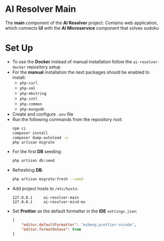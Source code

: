 # AI Resolver Main
The **main** component of the **AI Resolver** project. Contains web application, which connects **UI** with the **AI Microservice** component that solves sudoku

# Set Up
- To use the **Docker** instead of manual installation follow the ```ai-resolver-docker``` repository setup
- For the **manual** installation the next packages should be enabled to install: 
   - ```php-curl```
   - ```php-xml```
   - ```php-mbstring```
   - ```php-intl```
   - ```php-common```
   - ```php-mongodb```
- Create and configure ```.env``` file
- Run the following commands from the repository root:
	```bash
	npm ci
	𝚌𝚘𝚖𝚙𝚘𝚜𝚎𝚛 𝚒𝚗𝚜𝚝𝚊𝚕𝚕
	𝚌𝚘𝚖𝚙𝚘𝚜𝚎𝚛 𝚍𝚞𝚖𝚙-𝚊𝚞𝚝𝚘𝚕𝚘𝚊𝚍 -𝚘
	𝚙𝚑𝚙 𝚊𝚛𝚝𝚒𝚜𝚊𝚗 𝚖𝚒𝚐𝚛𝚊𝚝𝚎
	```
- For the first **DB** seeding:
	```bash
	𝚙𝚑𝚙 𝚊𝚛𝚝𝚒𝚜𝚊𝚗 𝚍𝚋:𝚜𝚎𝚎d
	```
- Refreshing **DB**:
	```bash
	𝚙𝚑𝚙 𝚊𝚛𝚝𝚒𝚜𝚊𝚗 𝚖𝚒𝚐𝚛𝚊𝚝𝚎:𝚏𝚛𝚎𝚜𝚑 --𝚜𝚎𝚎𝚍
	```
- Add project hosts to ```/𝚎𝚝𝚌/𝚑𝚘𝚜𝚝𝚜```:
	```
	127.0.0.1     ai-resolver-main
	127.0.0.1     ai-resolver-mind-ms
	```
- Set **Prettier** as the default formatter in the **IDE** ```settings.json```:
	```json
	{
		"𝚎𝚍𝚒𝚝𝚘𝚛.𝚍𝚎𝚏𝚊𝚞𝚕𝚝𝙵𝚘𝚛𝚖𝚊𝚝𝚝𝚎𝚛": "𝚎𝚜𝚋𝚎𝚗𝚙.𝚙𝚛𝚎𝚝𝚝𝚒𝚎𝚛-𝚟𝚜𝚌𝚘𝚍𝚎",  
		"𝚎𝚍𝚒𝚝𝚘𝚛.𝚏𝚘𝚛𝚖𝚊𝚝𝙾𝚗𝚂𝚊𝚟𝚎": true
	}
	```
